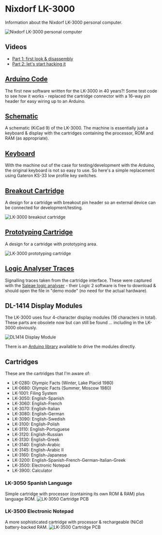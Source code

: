 # Nixdorf LK-3000
Information about the Nixdorf LK-3000 personal computer.

![Nixdorf LK-3000 personal computer](/Images/Nixdorf_LK-3000.png)

## Videos
- [Part 1: first look & disassembly](https://youtu.be/9jknng2B5vs)
- [Part 2: let's start hacking it](https://youtu.be/iGiR7imZPvE)

## [Arduino Code](/Arduino/Test/Test.ino)
The first new software written for the LK-3000 in 40 years?!  Some test code to see how it works - replaced the cartridge connector with a 16-way pin header for easy wiring up to an Arduino.

## [Schematic](/LK3000_Schematics)
A schematic (KiCad 9) of the LK-3000.  The machine is essentially just a keyboard & display with the cartridges containing the processor, ROM and RAM (as appropriate).

## [Keyboard](/LK3000_Keyboard)
With the machine out of the case for testing/development with the Arduino, the original keyboard is not so easy to use.  So here's a simple replacement using Gateron KS-33 low profile key switches.

## [Breakout Cartridge](/LK3000_Breakout_Cartridge)
A design for a cartridge with breakout pin header so an external device can be connected for development/testing.

![LK-3000 breakout cartridge](/Images/Nixdorf_LK-3000_Breakout_Cartridge.png)

## [Prototyping Cartridge](/LK3000_Prototyping_Cartridge)
A design for a cartridge with prototyping area.

![LK-3000 prototyping cartridge](/Images/Nixdorf_LK-3000_Prototyping_Cartridge.png)

## [Logic Analyser Traces](/Saleae)
Signalling traces taken from the cartridge interface.  These were captured with the [Saleae logic analyser](https://www.saleae.com/) - their Logic 2 software is free to download & should open the file in "demo mode" (no need for the actual hardware).

## DL-1414 Display Modules
The LK-3000 uses four 4-character display modules (16 characters in total).  These parts are obsolete now but can still be found ... including in the LK-3000 obviously.<br>

![DL1414 Display Module](/Images/Nixdorf_LK3000_DL1414.jpg)

There is an [Arduino library](https://github.com/marecl/HPDL1414) available to drive the modules directly.

## Cartridges
These are the cartridges that I'm aware of:
- LK-0280: Olympic Facts (Winter, Lake Placid 1980)
- LK-0680: Olympic Facts (Summer, Moscow 1980)
- LK-1001: Filing System
- LK-3050: English-Spanish
- LK-3060: English-French
- LK-3070: English-Italian
- LK-3080: English-German
- LK-3090: English-Swedish
- LK-3100: English-Polish
- LK-3110: English-Portuguese
- LK-3120: English-Russian
- LK-3130: English-Greek
- LK-3140: English-Arabic
- LK-3145: English-Arabic II
- LK-3160: English-Japanese
- LK-3200: English-Spanish-French-German-Italian-Greek
- LK-3500: Electronic Notepad
- LK-3900: Calculator

### LK-3050 Spanish Language 
Simple cartridge with processor (containing its own ROM & RAM) plus language ROM.
![LK-3050 Cartridge PCB](/Images/Nixdorf_LK3000_LK3050_PCB.png)

### LK-3500 Electronic Notepad
A more sophisticated cartridge with processor & rechargeable (NiCd) battery-backed RAM.
![LK-3500 Cartridge PCB](/Images/Nixdorf_LK3000_LK3500_PCB.png)
